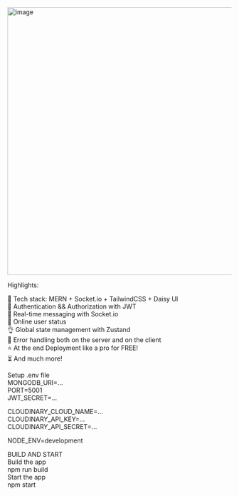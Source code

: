 <img width="1057" height="601" alt="image" src="https://github.com/user-attachments/assets/8709da7f-65a1-4b64-97a9-42f56e016979" />


Highlights:

🌟 Tech stack: MERN + Socket.io + TailwindCSS + Daisy UI   
🎃 Authentication && Authorization with JWT   
👾 Real-time messaging with Socket.io   
🚀 Online user status    
👌 Global state management with Zustand   
🐞 Error handling both on the server and on the client   
⭐ At the end Deployment like a pro for FREE!   
⏳ And much more!   

Setup .env file   
MONGODB_URI=...   
PORT=5001    
JWT_SECRET=...    

CLOUDINARY_CLOUD_NAME=...     
CLOUDINARY_API_KEY=...   
CLOUDINARY_API_SECRET=...    

NODE_ENV=development    

BUILD AND START   
  Build the app    
  npm run build    
  Start the app    
  npm start    
